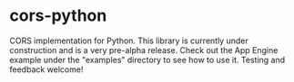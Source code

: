 cors-python
===========

CORS implementation for Python. This library is currently under construction and is a very pre-alpha release. Check out the App Engine example under the "examples" directory to see how to use it. Testing and feedback welcome!